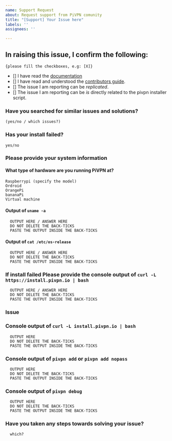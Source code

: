 ```yaml
---
name: Support Request
about: Request support from PiVPN comunity
title: "[Support] Your Issue here"
labels: ''
assignees: ''

---
```


<!--
# PiVPN Issue Template
PLEASE READ THIS TEMPLATE CAREFULLY BEFORE OPENING AN ISSUE!
Any Issue opened that doesn't follow this template will be removed.


Hi, you are about to open a new issue, Please provide us with all the info required below, incomplete issues will decrease our effectiveness to troubleshoot your issue and increase the time we need to spend helping you out, or with your issue closed even if it is a legitimate issue. Please remember we do not have any super power that makes us guess exactly what your issue is without any decent details!

For any output requested below, you may alternatively post it on https://pastebin.com and provide the Pastebin URL in its place
-->

## In raising this issue, I confirm the following:

`{please fill the checkboxes, e.g: [X]}`

- [] I have read the [documentation](https://docs.pivpn.io)
- [] I have read and understood the [contributors guide](https://github.com/pivpn/pivpn/blob/master/CONTRIBUTING.md).
- [] The issue I am reporting can be *replicated*.
- [] The issue I am reporting can be *is* directly related to the pivpn installer script.

### Have you searched for similar issues and solutions?
    (yes/no / which issues?)

### Has your install failed? 
```
yes/no
```

### Please provide your system information
#### What type of hardware are you running PiVPN at?
<!-- Please READ https://docs.pivpn.io/faq/#what-boardsoses-does-pivpn-support -->
```
Raspberrypi (specify the model)
Ordroid
OrangePi
bananaPi
Virtual machine
```
#### Output of `uname -a`
```
  OUTPUT HERE / ANSWER HERE
  DO NOT DELETE THE BACK-TICKS 
  PASTE THE OUTPUT INSIDE THE BACK-TICKS
```

#### Output of `cat /etc/os-release`
```
  OUTPUT HERE / ANSWER HERE
  DO NOT DELETE THE BACK-TICKS 
  PASTE THE OUTPUT INSIDE THE BACK-TICKS
```

### If install failed Please provide the console output of  `curl -L https://install.pivpn.io | bash`
```
  OUTPUT HERE / ANSWER HERE
  DO NOT DELETE THE BACK-TICKS 
  PASTE THE OUTPUT INSIDE THE BACK-TICKS
```

### Issue
<!-- Please explain your issue. Feel free to format your text -->


### Console output of      `curl -L install.pivpn.io | bash`
```
  OUTPUT HERE
  DO NOT DELETE THE BACK-TICKS 
  PASTE THE OUTPUT INSIDE THE BACK-TICKS
```
<!-- If the generation of an .ovpn file fails / the ovpns folder stays empty, please paste the output of `pivpn add` or `pivpn add nopass` between the backticks -->

### Console output of      `pivpn add` or `pivpn add nopass`
```
  OUTPUT HERE
  DO NOT DELETE THE BACK-TICKS 
  PASTE THE OUTPUT INSIDE THE BACK-TICKS
```

### Console output of      `pivpn debug`
<!-- Please paste the output of `pivpn debug` between the backticks, don't forget to substitute your public IP address if you don't want the world to know it -->
```
  OUTPUT HERE
  DO NOT DELETE THE BACK-TICKS 
  PASTE THE OUTPUT INSIDE THE BACK-TICKS
```
### Have you taken any steps towards solving your issue?
```
  which?
```
